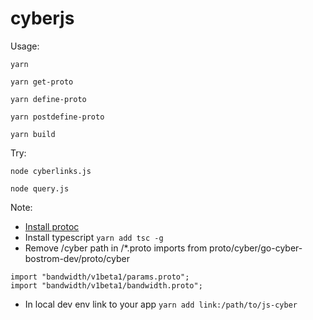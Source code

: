 # cyberjs

Usage:
```
yarn

yarn get-proto

yarn define-proto

yarn postdefine-proto

yarn build
```

Try:
```
node cyberlinks.js

node query.js
```

Note:

- [Install protoc](https://github.com/cybercongress/go-cyber/blob/bostrom-dev/contrib/devtools/Makefile#L7)
- Install typescript ```yarn add tsc -g```
- Remove /cyber path in /*.proto imports from proto/cyber/go-cyber-bostrom-dev/proto/cyber
```
import "bandwidth/v1beta1/params.proto";
import "bandwidth/v1beta1/bandwidth.proto";
```

- In local dev env link to your app ```yarn add link:/path/to/js-cyber```